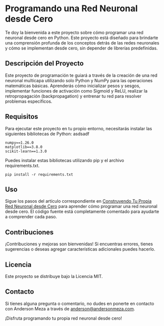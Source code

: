 
# Programando una Red Neuronal desde Cero

Te doy la bienvenida a este proyecto sobre cómo programar una red neuronal desde cero en Python. Este proyecto está diseñado para brindarte una comprensión profunda de los conceptos detrás de las redes neuronales y cómo se implementan desde cero, sin depender de librerías predefinidas.

## Descripción del Proyecto

Este proyecto de programación te guiará a través de la creación de una red neuronal multicapa utilizando solo Python y NumPy para las operaciones matemáticas básicas. Aprenderás cómo inicializar pesos y sesgos, implementar funciones de activación como Sigmoid y ReLU, realizar la retropropagación (backpropagation) y entrenar tu red para resolver problemas específicos.

## Requisitos

Para ejecutar este proyecto en tu propio entorno, necesitarás instalar las siguientes bibliotecas de Python:
asdsadf
```plaintext 
numpy==1.26.0
matplotlib==3.8.0
scikit-learn==1.3.0 
```
Puedes instalar estas bibliotecas utilizando pip y el archivo requirements.txt.

```plaintext 
pip install -r requirements.txt
```

## Uso
Sigue los pasos del artículo correspondiente en [Construyendo Tu Propia Red Neuronal desde Cero](https://andersonmeza.com/programar-red-neuronal-desde-cero) para aprender cómo programar una red neuronal desde cero. El código fuente está completamente comentado para ayudarte a comprender cada paso.

## Contribuciones
¡Contribuciones y mejoras son bienvenidas! Si encuentras errores, tienes sugerencias o deseas agregar características adicionales puedes hacerlo.

## Licencia
Este proyecto se distribuye bajo la Licencia MIT.

## Contacto
Si tienes alguna pregunta o comentario, no dudes en ponerte en contacto con Anderson Meza a través de anderson@andersonmeza.com.

¡Disfruta programando tu propia red neuronal desde cero!
